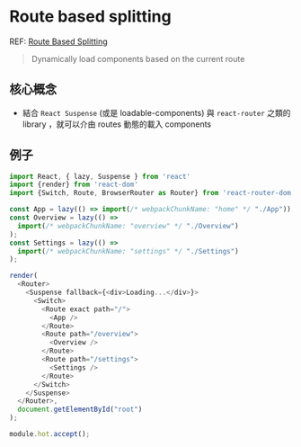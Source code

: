 # Route based splitting

REF: [Route Based Splitting](https://www.patterns.dev/posts/route-based)

> Dynamically load components based on the current route

## 核心概念

- 結合 `React Suspense` (或是 loadable-components) 與 `react-router` 之類的 library ，就可以介由 routes 動態的載入 components

## 例子

```typescript
import React, { lazy, Suspense } from 'react'
import {render} from 'react-dom'
import {Switch, Route, BrowserRouter as Router} from 'react-router-dom'

const App = lazy(() => import(/* webpackChunkName: "home" */ "./App"));
const Overview = lazy(() =>
  import(/* webpackChunkName: "overview" */ "./Overview")
);
const Settings = lazy(() =>
  import(/* webpackChunkName: "settings" */ "./Settings")
);

render(
  <Router>
    <Suspense fallback={<div>Loading...</div>}>
      <Switch>
        <Route exact path="/">
          <App />
        </Route>
        <Route path="/overview">
          <Overview />
        </Route>
        <Route path="/settings">
          <Settings />
        </Route>
      </Switch>
    </Suspense>
  </Router>,
  document.getElementById("root")
);

module.hot.accept();
```
